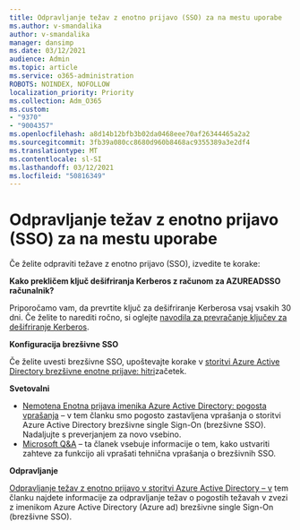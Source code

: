 ```yaml
---
title: Odpravljanje težav z enotno prijavo (SSO) za na mestu uporabe
ms.author: v-smandalika
author: v-smandalika
manager: dansimp
ms.date: 03/12/2021
audience: Admin
ms.topic: article
ms.service: o365-administration
ROBOTS: NOINDEX, NOFOLLOW
localization_priority: Priority
ms.collection: Adm_O365
ms.custom:
- "9370"
- "9004357"
ms.openlocfilehash: a8d14b12bfb3b02da0468eee70af26344465a2a2
ms.sourcegitcommit: 3fb39a080cc8680d960b8468ac9355389a3e2df4
ms.translationtype: MT
ms.contentlocale: sl-SI
ms.lasthandoff: 03/12/2021
ms.locfileid: "50816349"
---
```

# <a name="troubleshoot-seamless-single-sign-on-sso-for-on-premises"></a>Odpravljanje težav z enotno prijavo (SSO) za na mestu uporabe

Če želite odpraviti težave z enotno prijavo (SSO), izvedite te korake:

**Kako prekličem ključ dešifriranja Kerberos z računom za AZUREADSSO računalnik?**

Priporočamo vam, da prevrtite ključ za dešifriranje Kerberosa vsaj vsakih 30 dni. Če želite to narediti ročno, si oglejte [navodila za prevračanje ključev za dešifriranje Kerberos](https://docs.microsoft.com/azure/active-directory/hybrid/how-to-connect-sso-faq#).

**Konfiguracija brezšivne SSO**

Če želite uvesti brezšivne SSO, upoštevajte korake v [storitvi Azure Active Directory brezšivne enotne prijave: hitri](https://docs.microsoft.com/azure/active-directory/hybrid/how-to-connect-sso-quick-start#step-5-roll-over-keys)začetek.

**Svetovalni**

- [Nemotena Enotna prijava imenika Azure Active Directory: pogosta vprašanja](https://docs.microsoft.com/azure/active-directory/hybrid/how-to-connect-sso-faq) – v tem članku smo pogosto zastavljena vprašanja o storitvi Azure Active Directory brezšivne single Sign-On (brezšivne SSO). Nadaljujte s preverjanjem za novo vsebino.
- [Microsoft Q&A](https://docs.microsoft.com/answers/topics/azure-ad-single-sign-on.html) – ta članek vsebuje informacije o tem, kako ustvariti zahteve za funkcijo ali vprašati tehnična vprašanja o brezšivnih SSO.

**Odpravljanje**

[Odpravljanje težav z enotno prijavo v storitvi Azure Active Directory – v](https://docs.microsoft.com/azure/active-directory/hybrid/tshoot-connect-sso) tem članku najdete informacije za odpravljanje težav o pogostih težavah v zvezi z imenikom Azure Active Directory (Azure ad) brezšivne single Sign-On (brezšivne SSO).







